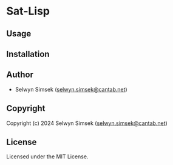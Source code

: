 # Sat-Lisp

## Usage

## Installation

## Author

* Selwyn Simsek (selwyn.simsek@cantab.net)

## Copyright

Copyright (c) 2024 Selwyn Simsek (selwyn.simsek@cantab.net)

## License

Licensed under the MIT License.
